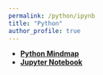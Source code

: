 ```yaml
---
permalink: /python/ipynb
title: "Python"
author_profile: true
---
```


- [**Python Mindmap**](https://www.canva.com/design/DAGuyznbOvY/2hQtGwE4yN0mOktPLnjsq/view?utm_content=DAGuyznbOvY&utm_campaign=share_your_design&utm_medium=link&utm_source=shareyourdesignpanel)
- [**Jupyter Notebook**](https://github.com/JiaxinCai1/jc_python_notebook)

